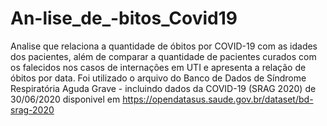# An-lise_de_-bitos_Covid19
Analise que relaciona a quantidade de óbitos por COVID-19 com as idades dos pacientes, além de comparar a quantidade de pacientes curados com os falecidos nos casos de internações em UTI e apresenta a relação de óbitos por data. Foi utilizado o arquivo do Banco de Dados de Síndrome Respiratória Aguda Grave - incluindo dados da COVID-19 (SRAG 2020) de 30/06/2020 disponivel em https://opendatasus.saude.gov.br/dataset/bd-srag-2020
